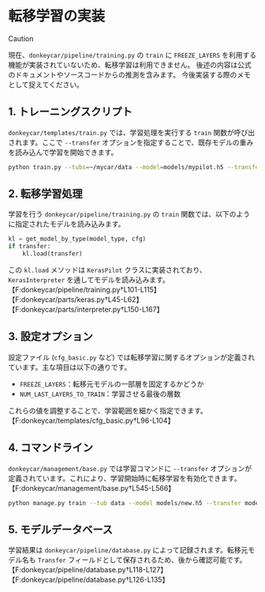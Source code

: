 # 転移学習の実装

> [!CAUTION]
> 現在、`donkeycar/pipeline/training.py` の `train` に `FREEZE_LAYERS` を利用する機能が実装されていないため、転移学習は利用できません。
> 後述の内容は公式のドキュメントやソースコードからの推測を含みます。
> 今後実装する際のメモとして捉えてください。

## 1. トレーニングスクリプト

`donkeycar/templates/train.py` では、学習処理を実行する `train` 関数が呼び出されます。ここで `--transfer` オプションを指定することで、既存モデルの重みを読み込んで学習を開始できます。

```bash
python train.py --tubs=~/mycar/data --model=models/mypilot.h5 --transfer=models/old.h5
```

## 2. 転移学習処理

学習を行う `donkeycar/pipeline/training.py` の `train` 関数では、以下のように指定されたモデルを読み込みます。

```python
kl = get_model_by_type(model_type, cfg)
if transfer:
    kl.load(transfer)
```

この `kl.load` メソッドは `KerasPilot` クラスに実装されており、`KerasInterpreter` を通してモデルを読み込みます。【F:donkeycar/pipeline/training.py†L101-L115】【F:donkeycar/parts/keras.py†L45-L62】【F:donkeycar/parts/interpreter.py†L150-L167】

## 3. 設定オプション

設定ファイル (`cfg_basic.py` など) では転移学習に関するオプションが定義されています。主な項目は以下の通りです。

- `FREEZE_LAYERS`：転移元モデルの一部層を固定するかどうか
- `NUM_LAST_LAYERS_TO_TRAIN`：学習させる最後の層数

これらの値を調整することで、学習範囲を細かく指定できます。【F:donkeycar/templates/cfg_basic.py†L96-L104】

## 4. コマンドライン

`donkeycar/management/base.py` では学習コマンドに `--transfer` オプションが定義されています。これにより、学習開始時に転移学習を有効化できます。【F:donkeycar/management/base.py†L545-L566】

```bash
python manage.py train --tub data --model models/new.h5 --transfer models/base.h5
```

## 5. モデルデータベース

学習結果は `donkeycar/pipeline/database.py` によって記録されます。転移元モデル名も `Transfer` フィールドとして保存されるため、後から確認可能です。【F:donkeycar/pipeline/database.py†L118-L127】【F:donkeycar/pipeline/database.py†L126-L135】
